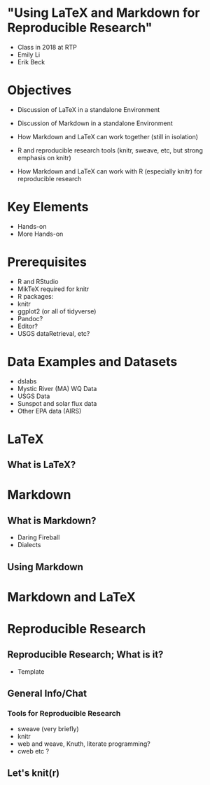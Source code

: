 # "Using LaTeX and Markdown for Reproducible Research" #
* Class in 2018 at RTP
* Emily Li
* Erik Beck

# Objectives #

* Discussion of LaTeX in a standalone Environment
* Discussion of Markdown in a standalone Environment
* How Markdown and LaTeX can work together (still in isolation)

* R and reproducible research tools (knitr, sweave, etc, but strong
  emphasis on knitr)

* How Markdown and LaTeX can work with R (especially knitr) for
  reproducible research

# Key Elements #

* Hands-on
* More Hands-on

# Prerequisites #

* R and RStudio
* MikTeX required for knitr
* R packages:
* knitr 
* ggplot2 (or all of tidyverse)
* Pandoc?
* Editor?
* USGS dataRetrieval, etc?


# Data Examples and Datasets #
* dslabs
* Mystic River (MA) WQ Data
* USGS Data
* Sunspot and solar flux data
* Other EPA data (AIRS)


# LaTeX #

## What is LaTeX? ##

# Markdown #

## What is Markdown? ##
* Daring Fireball
* Dialects

## Using Markdown ##

# Markdown and LaTeX #

# Reproducible Research #

## Reproducible Research; What is it? ##
* Template

## General Info/Chat ##

### Tools for Reproducible Research ###
* sweave (very briefly)
* knitr
* web and weave, Knuth, literate programming?
* cweb etc ?

## Let's knit(r) ##




